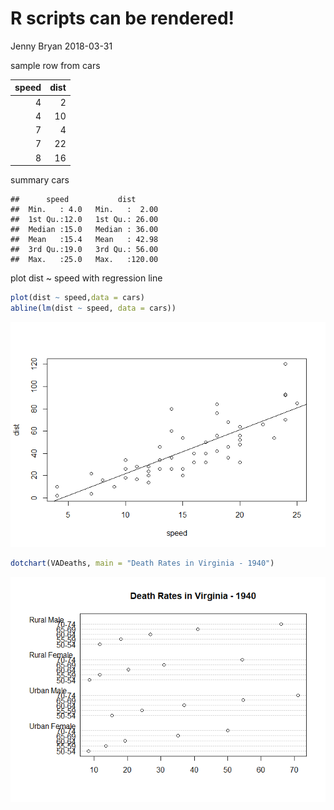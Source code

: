 R scripts can be rendered!
================
Jenny Bryan
2018-03-31

sample row from cars

|  speed|  dist|
|------:|-----:|
|      4|     2|
|      4|    10|
|      7|     4|
|      7|    22|
|      8|    16|

summary cars

    ##      speed           dist       
    ##  Min.   : 4.0   Min.   :  2.00  
    ##  1st Qu.:12.0   1st Qu.: 26.00  
    ##  Median :15.0   Median : 36.00  
    ##  Mean   :15.4   Mean   : 42.98  
    ##  3rd Qu.:19.0   3rd Qu.: 56.00  
    ##  Max.   :25.0   Max.   :120.00

plot dist ~ speed with regression line

``` r
plot(dist ~ speed,data = cars)
abline(lm(dist ~ speed, data = cars))
```

![](roxygen_test_files/figure-markdown_github/plot-1.png)

``` r
dotchart(VADeaths, main = "Death Rates in Virginia - 1940")
```

![](roxygen_test_files/figure-markdown_github/dotchart-1.png)
